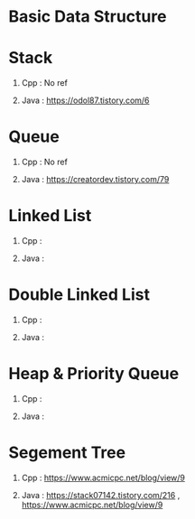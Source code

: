 Basic Data Structure 
===============


# Stack

1. Cpp :  No ref

2. Java : https://odol87.tistory.com/6


# Queue 

1. Cpp : No ref

2. Java : https://creatordev.tistory.com/79


# Linked List 

1. Cpp :

2. Java :

# Double Linked List

1. Cpp :

2. Java :

# Heap & Priority Queue

1. Cpp :

2. Java :

# Segement Tree

1. Cpp : https://www.acmicpc.net/blog/view/9

2. Java : https://stack07142.tistory.com/216 , https://www.acmicpc.net/blog/view/9

